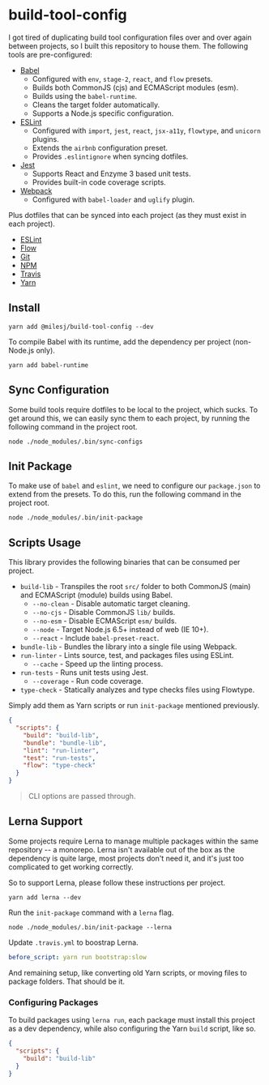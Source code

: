 # build-tool-config

I got tired of duplicating build tool configuration files over and over again between projects, so I
built this repository to house them. The following tools are pre-configured:

- [Babel](https://github.com/milesj/build-tool-config/blob/master/configs/babel.js)
  - Configured with `env`, `stage-2`, `react`, and `flow` presets.
  - Builds both CommonJS (cjs) and ECMAScript modules (esm).
  - Builds using the `babel-runtime`.
  - Cleans the target folder automatically.
  - Supports a Node.js specific configuration.
- [ESLint](https://github.com/milesj/build-tool-config/blob/master/configs/eslint.js)
  - Configured with `import`, `jest`, `react`, `jsx-a11y`, `flowtype`, and `unicorn` plugins.
  - Extends the `airbnb` configuration preset.
  - Provides `.eslintignore` when syncing dotfiles.
- [Jest](https://github.com/milesj/build-tool-config/blob/master/configs/jest.js)
  - Supports React and Enzyme 3 based unit tests.
  - Provides built-in code coverage scripts.
- [Webpack](https://github.com/milesj/build-tool-config/blob/master/configs/webpack.js)
  - Configured with `babel-loader` and `uglify` plugin.

Plus dotfiles that can be synced into each project (as they must exist in each project).

- [ESLint](https://github.com/milesj/build-tool-config/blob/master/dotfiles/eslintignore)
- [Flow](https://github.com/milesj/build-tool-config/blob/master/dotfiles/flowconfig)
- [Git](https://github.com/milesj/build-tool-config/blob/master/dotfiles/gitignore)
- [NPM](https://github.com/milesj/build-tool-config/blob/master/dotfiles/npmignore)
- [Travis](https://github.com/milesj/build-tool-config/blob/master/dotfiles/travis.yml)
- [Yarn](https://github.com/milesj/build-tool-config/blob/master/dotfiles/yarnrc)

## Install

```
yarn add @milesj/build-tool-config --dev
```

To compile Babel with its runtime, add the dependency per project (non-Node.js only).

```
yarn add babel-runtime
```

## Sync Configuration

Some build tools require dotfiles to be local to the project, which sucks. To get around this, we
can easily sync them to each project, by running the following command in the project root.

```
node ./node_modules/.bin/sync-configs
```

## Init Package

To make use of `babel` and `eslint`, we need to configure our `package.json` to extend from the
presets. To do this, run the following command in the project root.

```
node ./node_modules/.bin/init-package
```

## Scripts Usage

This library provides the following binaries that can be consumed per project.

- `build-lib` - Transpiles the root `src/` folder to both CommonJS (main) and ECMAScript (module)
  builds using Babel.
  - `--no-clean` - Disable automatic target cleaning.
  - `--no-cjs` - Disable CommonJS `lib/` builds.
  - `--no-esm` - Disable ECMAScript `esm/` builds.
  - `--node` - Target Node.js 6.5+ instead of web (IE 10+).
  - `--react` - Include `babel-preset-react`.
- `bundle-lib` - Bundles the library into a single file using Webpack.
- `run-linter` - Lints source, test, and packages files using ESLint.
  - `--cache` - Speed up the linting process.
- `run-tests` - Runs unit tests using Jest.
  - `--coverage` - Run code coverage.
- `type-check` - Statically analyzes and type checks files using Flowtype.

Simply add them as Yarn scripts or run `init-package` mentioned previously.

```json
{
  "scripts": {
    "build": "build-lib",
    "bundle": "bundle-lib",
    "lint": "run-linter",
    "test": "run-tests",
    "flow": "type-check"
  }
}
```

> CLI options are passed through.

## Lerna Support

Some projects require Lerna to manage multiple packages within the same repository -- a monorepo.
Lerna isn't available out of the box as the dependency is quite large, most projects don't need it,
and it's just too complicated to get working correctly.

So to support Lerna, please follow these instructions per project.

```
yarn add lerna --dev
```

Run the `init-package` command with a `lerna` flag.

```
node ./node_modules/.bin/init-package --lerna
```

Update `.travis.yml` to boostrap Lerna.

```yaml
before_script: yarn run bootstrap:slow
```

And remaining setup, like converting old Yarn scripts, or moving files to package folders. That
should be it.

### Configuring Packages

To build packages using `lerna run`, each package must install this project as a dev dependency,
while also configuring the Yarn `build` script, like so.

```json
{
  "scripts": {
    "build": "build-lib"
  }
}
```

